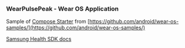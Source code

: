 ### WearPulsePeak - Wear OS Application

Sample of [Compose Starter](https://github.com/android/wear-os-samples/tree/main/ComposeStarter) from [https://github.com/android/wear-os-samples/](https://github.com/android/wear-os-samples/)


[Samsung Health SDK docs](https://developer.samsung.com/health/android/data/api-reference/overview-summary.html)